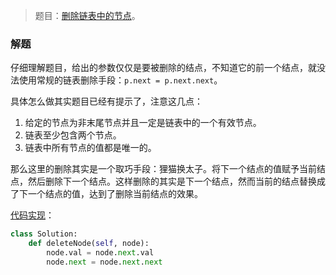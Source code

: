 > 题目：[删除链表中的节点](https://leetcode-cn.com/problems/delete-node-in-a-linked-list/description/)。

### 解题
仔细理解题目，给出的参数仅仅是要被删除的结点，不知道它的前一个结点，就没法使用常规的链表删除手段：``p.next = p.next.next``。

具体怎么做其实题目已经有提示了，注意这几点：
1. 给定的节点为非末尾节点并且一定是链表中的一个有效节点。
2. 链表至少包含两个节点。
3. 链表中所有节点的值都是唯一的。

那么这里的删除其实是一个取巧手段：狸猫换太子。将下一个结点的值赋予当前结点，然后删除下一个结点。这样删除的其实是下一个结点，然而当前的结点替换成了下一个结点的值，达到了删除当前结点的效果。

[代码实现](solution.py)：
```py
class Solution:
    def deleteNode(self, node):
        node.val = node.next.val
        node.next = node.next.next
```
